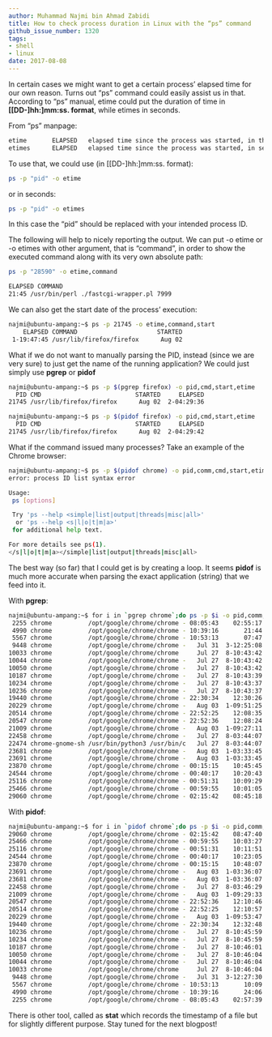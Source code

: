 ```yaml
---
author: Muhammad Najmi bin Ahmad Zabidi
title: How to check process duration in Linux with the “ps” command
github_issue_number: 1320
tags:
- shell
- linux
date: 2017-08-08
---
```


In certain cases we might want to get a certain process’ elapsed time for our own reason. Turns out “ps” command could easily assist us in that. According to “ps” manual, etime could put the duration of time in **[[DD-]hh:]mm:ss. format**, while etimes in seconds.

From “ps” manpage:

```bash
etime       ELAPSED   elapsed time since the process was started, in the form [[DD-]hh:]mm:ss.
etimes      ELAPSED   elapsed time since the process was started, in seconds.
```

To use that, we could use (in [[DD-]hh:]mm:ss. format):

```bash
ps -p "pid" -o etime
```
or in seconds:

```bash
ps -p "pid" -o etimes
```

In this case the “pid” should be replaced with your intended process ID.

The following will help to nicely reporting the output. We can put -o etime or -o etimes with other argument, that is “command”, in order to show the executed command along with its very own absolute path:

```bash
ps -p "28590" -o etime,command
```
```bash
ELAPSED COMMAND
21:45 /usr/bin/perl ./fastcgi-wrapper.pl 7999
```

We can also get the start date of the process’ execution:

```bash
najmi@ubuntu-ampang:~$ ps -p 21745 -o etime,command,start
    ELAPSED COMMAND                      STARTED
 1-19:47:45 /usr/lib/firefox/firefox      Aug 02
```

What if we do not want to manually parsing the PID, instead (since we are very sure) to just get the name of the running application? We could just simply use **pgrep** or **pidof**

```bash
najmi@ubuntu-ampang:~$ ps -p $(pgrep firefox) -o pid,cmd,start,etime
  PID CMD                          STARTED     ELAPSED
21745 /usr/lib/firefox/firefox      Aug 02  2-04:29:36
```

```bash
najmi@ubuntu-ampang:~$ ps -p $(pidof firefox) -o pid,cmd,start,etime
  PID CMD                          STARTED     ELAPSED
21745 /usr/lib/firefox/firefox      Aug 02  2-04:29:42
```

What if the command issued many processes? Take an example of the Chrome browser:

```bash
najmi@ubuntu-ampang:~$ ps -p $(pidof chrome) -o pid,comm,cmd,start,etime
error: process ID list syntax error

Usage:
 ps [options]

 Try 'ps --help <simple|list|output|threads|misc|all>'
  or 'ps --help <s|l|o|t|m|a>'
 for additional help text.

For more details see ps(1).
</s|l|o|t|m|a></simple|list|output|threads|misc|all>
```

The best way (so far) that I could get is by creating a loop. It seems **pidof** is much more accurate when parsing the exact application (string) that we feed into it.

With **pgrep**:

```bash
najmi@ubuntu-ampang:~$ for i in `pgrep chrome`;do ps -p $i -o pid,comm,cmd,start,etime|tail -n +2;done
 2255 chrome          /opt/google/chrome/chrome - 08:05:43    02:55:17
 4990 chrome          /opt/google/chrome/chrome - 10:39:16       21:44
 5567 chrome          /opt/google/chrome/chrome - 10:53:13       07:47
 9448 chrome          /opt/google/chrome/chrome -   Jul 31  3-12:25:08
10033 chrome          /opt/google/chrome/chrome     Jul 27  8-10:43:42
10044 chrome          /opt/google/chrome/chrome -   Jul 27  8-10:43:42
10050 chrome          /opt/google/chrome/chrome -   Jul 27  8-10:43:42
10187 chrome          /opt/google/chrome/chrome -   Jul 27  8-10:43:39
10234 chrome          /opt/google/chrome/chrome -   Jul 27  8-10:43:37
10236 chrome          /opt/google/chrome/chrome -   Jul 27  8-10:43:37
19440 chrome          /opt/google/chrome/chrome - 22:30:34    12:30:26
20229 chrome          /opt/google/chrome/chrome -   Aug 03  1-09:51:25
20514 chrome          /opt/google/chrome/chrome - 22:52:25    12:08:35
20547 chrome          /opt/google/chrome/chrome - 22:52:36    12:08:24
21009 chrome          /opt/google/chrome/chrome -   Aug 03  1-09:27:11
22458 chrome          /opt/google/chrome/chrome -   Jul 27  8-03:44:07
22474 chrome-gnome-sh /usr/bin/python3 /usr/bin/c   Jul 27  8-03:44:07
23681 chrome          /opt/google/chrome/chrome -   Aug 03  1-03:33:45
23691 chrome          /opt/google/chrome/chrome -   Aug 03  1-03:33:45
23870 chrome          /opt/google/chrome/chrome - 00:15:15    10:45:45
24544 chrome          /opt/google/chrome/chrome - 00:40:17    10:20:43
25116 chrome          /opt/google/chrome/chrome - 00:51:31    10:09:29
25466 chrome          /opt/google/chrome/chrome - 00:59:55    10:01:05
29060 chrome          /opt/google/chrome/chrome - 02:15:42    08:45:18
```
With **pidof**:

```bash
najmi@ubuntu-ampang:~$ for i in `pidof chrome`;do ps -p $i -o pid,comm,cmd,start,etime|tail -n +2;done
29060 chrome          /opt/google/chrome/chrome - 02:15:42    08:47:40
25466 chrome          /opt/google/chrome/chrome - 00:59:55    10:03:27
25116 chrome          /opt/google/chrome/chrome - 00:51:31    10:11:51
24544 chrome          /opt/google/chrome/chrome - 00:40:17    10:23:05
23870 chrome          /opt/google/chrome/chrome - 00:15:15    10:48:07
23691 chrome          /opt/google/chrome/chrome -   Aug 03  1-03:36:07
23681 chrome          /opt/google/chrome/chrome -   Aug 03  1-03:36:07
22458 chrome          /opt/google/chrome/chrome -   Jul 27  8-03:46:29
21009 chrome          /opt/google/chrome/chrome -   Aug 03  1-09:29:33
20547 chrome          /opt/google/chrome/chrome - 22:52:36    12:10:46
20514 chrome          /opt/google/chrome/chrome - 22:52:25    12:10:57
20229 chrome          /opt/google/chrome/chrome -   Aug 03  1-09:53:47
19440 chrome          /opt/google/chrome/chrome - 22:30:34    12:32:48
10236 chrome          /opt/google/chrome/chrome -   Jul 27  8-10:45:59
10234 chrome          /opt/google/chrome/chrome -   Jul 27  8-10:45:59
10187 chrome          /opt/google/chrome/chrome -   Jul 27  8-10:46:01
10050 chrome          /opt/google/chrome/chrome -   Jul 27  8-10:46:04
10044 chrome          /opt/google/chrome/chrome -   Jul 27  8-10:46:04
10033 chrome          /opt/google/chrome/chrome     Jul 27  8-10:46:04
 9448 chrome          /opt/google/chrome/chrome -   Jul 31  3-12:27:30
 5567 chrome          /opt/google/chrome/chrome - 10:53:13       10:09
 4990 chrome          /opt/google/chrome/chrome - 10:39:16       24:06
 2255 chrome          /opt/google/chrome/chrome - 08:05:43    02:57:39
```

There is other tool, called as **stat** which records the timestamp of a file but for slightly different purpose. Stay tuned for the next blogpost!
